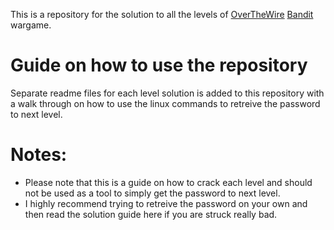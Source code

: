 This is a repository for the solution to all the levels of [OverTheWire](https://overthewire.org/wargames/) [Bandit](https://overthewire.org/wargames/bandit/) wargame.

# Guide on how to use the repository

Separate readme files for each level solution is added to this repository with a walk through on how to use the linux commands to retreive the password to next level.

# Notes:
* Please note that this is a guide on how to crack each level and should not be used as a tool to simply get the password to next level.
* I highly recommend trying to retreive the password on your own and then read the solution guide here if you are struck really bad.
